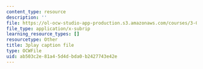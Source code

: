```yaml
---
content_type: resource
description: ''
file: https://ol-ocw-studio-app-production.s3.amazonaws.com/courses/3-091sc-introduction-to-solid-state-chemistry-fall-2010/ab503c2e81a45d4dbda0b2427743e42e_qKh4mOlEZpE.vtt
file_type: application/x-subrip
learning_resource_types: []
resourcetype: Other
title: 3play caption file
type: OCWFile
uid: ab503c2e-81a4-5d4d-bda0-b2427743e42e
---
```

